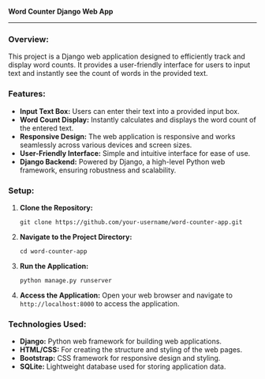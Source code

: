 **Word Counter Django Web App**

---

### Overview:

This project is a Django web application designed to efficiently track and display word counts. It provides a user-friendly interface for users to input text and instantly see the count of words in the provided text.

### Features:

- **Input Text Box:** Users can enter their text into a provided input box.
- **Word Count Display:** Instantly calculates and displays the word count of the entered text.
- **Responsive Design:** The web application is responsive and works seamlessly across various devices and screen sizes.
- **User-Friendly Interface:** Simple and intuitive interface for ease of use.
- **Django Backend:** Powered by Django, a high-level Python web framework, ensuring robustness and scalability.

### Setup:

1. **Clone the Repository:**
   ```
   git clone https://github.com/your-username/word-counter-app.git
   ```

2. **Navigate to the Project Directory:**
   ```
   cd word-counter-app
   ```

3. **Run the Application:**
   ```
   python manage.py runserver
   ```

4. **Access the Application:**
   Open your web browser and navigate to `http://localhost:8000` to access the application.

### Technologies Used:

- **Django:** Python web framework for building web applications.
- **HTML/CSS:** For creating the structure and styling of the web pages.
- **Bootstrap:** CSS framework for responsive design and styling.
- **SQLite:** Lightweight database used for storing application data.
